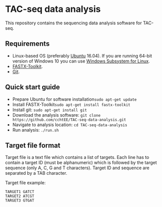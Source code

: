 # TAC-seq data analysis

This repository contains the sequencing data analysis software for TAC-seq.

## Requirements
* Linux-based OS (preferably [Ubuntu](https://www.ubuntu.com/desktop) 16.04). If you are running 64-bit version of Windows 10 you can use [Windows Subsystem for Linux](https://docs.microsoft.com/en-us/windows/wsl/install-win10).
* [FASTX-Toolkit](https://github.com/agordon/fastx_toolkit).
* [Git](https://git-scm.com/).
## Quick start guide
* Prepare Ubuntu for software installation`sudo apt-get update`
* Install FASTX-Toolkit`sudo apt-get install fastx-toolkit`
* Install git: `sudo apt-get install git`
* Download the analysis software: `git clone https://github.com/cchtEE/TAC-seq-data-analysis.git`
* Navigate to analysis location: `cd TAC-seq-data-analysis`
* Run analysis: `./run.sh`

## Target file format
Target file is a text file which contains a list of targets. Each line has to contain a target ID (must be alphanumeric) which is followed by the target sequence (only A, C, G and T characters). Target ID and sequence are separated by a TAB character.

Target file example:

    TARGET1 GATCT
    TARGET2 ATCGT
    TARGET3 GTGAT
    

